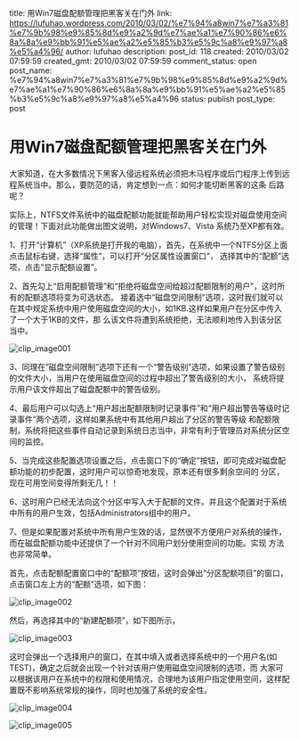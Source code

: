 title: 用Win7磁盘配额管理把黑客关在门外
link: https://lufuhao.wordpress.com/2010/03/02/%e7%94%a8win7%e7%a3%81%e7%9b%98%e9%85%8d%e9%a2%9d%e7%ae%a1%e7%90%86%e6%8a%8a%e9%bb%91%e5%ae%a2%e5%85%b3%e5%9c%a8%e9%97%a8%e5%a4%96/
author: lufuhao
description: 
post_id: 118
created: 2010/03/02 07:59:59
created_gmt: 2010/03/02 07:59:59
comment_status: open
post_name: %e7%94%a8win7%e7%a3%81%e7%9b%98%e9%85%8d%e9%a2%9d%e7%ae%a1%e7%90%86%e6%8a%8a%e9%bb%91%e5%ae%a2%e5%85%b3%e5%9c%a8%e9%97%a8%e5%a4%96
status: publish
post_type: post

# 用Win7磁盘配额管理把黑客关在门外

大家知道，在大多数情况下黑客入侵远程系统必须把木马程序或后门程序上传到远程系统当中。那么，要防范的话，肯定想到一点：如何才能切断黑客的这条 后路呢？ 

实际上，NTFS文件系统中的磁盘配额功能就能帮助用户轻松实现对磁盘使用空间的管理！下面对此功能做出图文说明，对Windows7、Vista 系统乃至XP都有效。 

1、打开“计算机”（XP系统是打开我的电脑），首先，在系统中一个NTFS分区上面点击鼠标右键，选择“属性”，可以打开“分区属性设置窗口”， 选择其中的“配额”选项，点击“显示配额设置”。 

2、首先勾上“启用配额管理”和“拒绝将磁盘空间给超过配额限制的用户”，这时所有的配额选项将变为可选状态。 接着选中“磁盘空间限制”选项，这时我们就可以在其中规定系统中用户使用磁盘空间的大小，如1KB.这样如果用户在分区中传入了一个大于1KB的文件，那 么该文件将遭到系统拒绝，无法顺利地传入到该分区当中。 

![clip_image001](http://lufuhao.files.wordpress.com/2010/03/clip_image0015b35d.jpg?w=239)

3、同理在“磁盘空间限制”选项下还有一个“警告级别”选项，如果设置了警告级别的文件大小，当用户在使用磁盘空间的过程中超出了警告级别的大小， 系统将提示用户该文件超出了磁盘配额中的警告级别。 

4、最后用户可以勾选上“用户超出配额限制时记录事件”和“用户超出警告等级时记录事件”两个选项，这样如果系统中有其他用户超出了分区的警告等级 和配额限制，系统将把这些事件自动记录到系统日志当中，非常有利于管理员对系统分区空间的监控。 

5、当完成这些配置选项设置之后，点击窗口下的“确定”按钮，即可完成对磁盘配额功能的初步配置，这时用户可以惊奇地发现，原本还有很多剩余空间的 分区，现在可用空间变得所剩无几！！ 

6、这时用户已经无法向这个分区中写入大于配额的文件。并且这个配置对于系统中所有的用户生效，包括Administrators组中的用户。 

7、但是如果配置对系统中所有用户生效的话，显然很不方便用户对系统的操作，而在磁盘配额功能中还提供了一个针对不同用户划分使用空间的功能。实现 方法也非常简单。 

首先，点击配额配置窗口中的“配额项”按钮，这时会弹出“分区配额项目”的窗口，点击窗口左上方的“配额”选项，如下图： 

![clip_image002](http://lufuhao.files.wordpress.com/2010/03/clip_image0025b35d1585b4d9.jpg?w=300)

然后，再选择其中的“新建配额项”，如下图所示， 

![clip_image003](http://lufuhao.files.wordpress.com/2010/03/clip_image0035b35d.jpg?w=300)

这时会弹出一个选择用户的窗口，在其中填入或者选择系统中的一个用户名(如TEST)，确定之后就会出现一个针对该用户使用磁盘空间限制的选项，而 大家可以根据该用户在系统中的权限和使用情况，合理地为该用户指定使用空间，这样配置既不影响系统常规的操作，同时也加强了系统的安全性。 

![clip_image004](http://lufuhao.files.wordpress.com/2010/03/clip_image0045b35d576fc250.jpg?w=300)

![clip_image005](http://lufuhao.files.wordpress.com/2010/03/clip_image0055b35d.jpg?w=300)